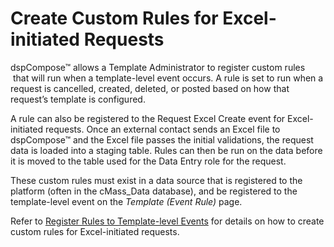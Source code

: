 # Create Custom Rules for Excel-initiated Requests

dspCompose™ allows a Template Administrator to register custom rules
<span> </span>that will run when a template-level event occurs. A rule
is set to run when a request is cancelled, created, deleted, or posted
based on how that request’s template is configured.

A rule can also be registered to the Request Excel Create event for
Excel-initiated requests. Once an external contact sends an Excel file
to dspCompose™ and the Excel file passes the initial validations, the
request data is loaded into a staging table. Rules can then be run on
the data before it is moved to the table used for the Data Entry role
for the request.

These custom rules must exist in a data source that is registered to the
platform (often in the cMass\_Data database), and be registered to the
template-level event on the *Template (Event Rule)* page.

Refer to [Register Rules to Template-level
Events](Register_Rules_to_Template%20level_Events.htm) for details on
how to create custom rules for Excel-initiated requests.
